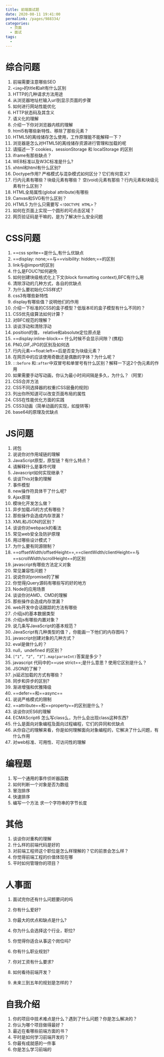 ```yaml
---
title: 前端面试题
date: 2020-08-11 19:41:00
permalink: /pages/988334/
categories: 
  - 页面
  - 面试
tags: 
  - 
---
```

# 综合问题

1. 前端需要注意哪些SEO
2. `<img>`的title和alt有什么区别
3. HTTP的几种请求方法用途
4. 从浏览器地址栏输入url到显示页面的步骤
5. 如何进行网站性能优化
6. HTTP状态码及其含义
7. 语义化的理解
8. 介绍一下你对浏览器内核的理解
9. html5有哪些新特性、移除了那些元素？
10. HTML5的离线储存怎么使用，工作原理能不能解释一下？
11. 浏览器是怎么对HTML5的离线储存资源进行管理和加载的呢
12. 请描述一下 cookies，sessionStorage 和 localStorage 的区别
13. iframe有那些缺点？
14. WEB标准以及W3C标准是什么?
15. xhtml和html有什么区别?
16. Doctype作用? 严格模式与混杂模式如何区分？它们有何意义?
17. 行内元素有哪些？块级元素有哪些？ 空(void)元素有那些？行内元素和块级元素有什么区别？
18. HTML全局属性(global attribute)有哪些
19. Canvas和SVG有什么区别？
20. HTML5 为什么只需要写 `<!DOCTYPE HTML>`？
21. 如何在页面上实现一个圆形的可点击区域？
22. 网页验证码是干嘛的，是为了解决什么安全问题


# CSS问题

1. ==css sprite==是什么,有什么优缺点
2. ==display: none;==与==visibility: hidden;==的区别
3. link与@import的区别
4. 什么是FOUC?如何避免
5. 如何创建块级格式化上下文(block formatting context),BFC有什么用
6. 清除浮动的几种方式，各自的优缺点
7. 为什么要初始化CSS样式?
8. css3有哪些新特性
9. display有哪些值？说明他们的作用
10. 介绍一下标准的CSS的盒子模型？低版本IE的盒子模型有什么不同的？
11. CSS优先级算法如何计算？
12. 对BFC规范的理解？
13. 谈谈浮动和清除浮动
14. position的值， relative和absolute定位原点是
15. ==display:inline-block== 什么时候不会显示间隙？(携程)
16. PNG,GIF,JPG的区别及如何选
17. 行内元素==float:left==后是否变为块级元素？
18. 在网页中的应该使用奇数还是偶数的字体？为什么呢？
19. `::before` 和`:after`中双冒号和单冒号有什么区别？解释一下这2个伪元素的作用
20. 如果需要手动写动画，你认为最小时间间隔是多久，为什么？（阿里）
21. CSS合并方法
22. CSS不同选择器的权重(CSS层叠的规则)
23. 列出你所知道可以改变页面布局的属性
24. CSS在性能优化方面的实践
25. CSS3动画（简单动画的实现，如旋转等）
26. base64的原理及优缺点

# JS问题

1. 闭包
2. 说说你对作用域链的理解
3. JavaScript原型，原型链 ? 有什么特点？
4. 请解释什么是事件代理
5. Javascript如何实现继承？
6. 谈谈This对象的理解
7. 事件模型
8. new操作符具体干了什么呢?
9. Ajax原理
10. 模块化开发怎么做？
11. 异步加载JS的方式有哪些？
12. 那些操作会造成内存泄漏？
13. XML和JSON的区别？
14. 谈谈你对webpack的看法
15. 常见web安全及防护原理
16. 用过哪些设计模式？
17. 为什么要有同源限制？
18. ==offsetWidth/offsetHeight==,==clientWidth/clientHeight==与==scrollWidth/scrollHeight==的区别
19. javascript有哪些方法定义对象
20. 常见兼容性问题？
21. 说说你对promise的了解
22. 你觉得jQuery源码有哪些写的好的地方
23. Node的应用场景
24. 谈谈你对AMD、CMD的理解
25. 那些操作会造成内存泄漏？
26. web开发中会话跟踪的方法有哪些
27. 介绍js的基本数据类型
28. 介绍js有哪些内置对象？
29. 说几条写JavaScript的基本规范？
30. JavaScript有几种类型的值？，你能画一下他们的内存图吗？
31. javascript创建对象的几种方式？
32. eval是做什么的？
33. null，undefined 的区别？
34. `[“1”, “2”, “3”].map(parseInt)`答案是多少？
35. javascript 代码中的==use strict==;是什么意思 ? 使用它区别是什么？
36. JSON的了解？
37. js延迟加载的方式有哪些？
38. 同步和异步的区别?
39. 渐进增强和优雅降级
40. ==defer==和==async==
41. 说说严格模式的限制
42. ==attribute==和==property==的区别是什么？
43. 谈谈你对ES6的理解
44. ECMAScript6 怎么写class么，为什么会出现class这种东西?
45. 什么是面向对象编程及面向过程编程，它们的异同和优缺点
46. 从你自己的理解来看，你是如何理解面向对象编程的，它解决了什么问题，有什么作用
47. 对web标准、可用性、可访问性的理解



# 编程题

1. 写一个通用的事件侦听器函数
2. 如何判断一个对象是否为数组
3. 冒泡排序
4. 快速排序
5. 编写一个方法 求一个字符串的字节长度


# 其他

1. 谈谈你对重构的理解
2. 什么样的前端代码是好的
3. 对前端工程师这个职位是怎么样理解的？它的前景会怎么样？
4. 你觉得前端工程的价值体现在哪
5. 平时如何管理你的项目？


# 人事面

1. 面试完你还有什么问题要问的吗

2. 你有什么爱好?

3. 你最大的优点和缺点是什么?

4. 你为什么会选择这个行业，职位?

5. 你觉得你适合从事这个岗位吗?

6. 你有什么职业规划?

7. 你对工资有什么要求?

8. 如何看待前端开发？

9. 未来三到五年的规划是怎样的？

   

# 自我介绍
1. 你的项目中技术难点是什么？遇到了什么问题？你是怎么解决的？
2. 你认为哪个项目做得最好？
3. 最近在看哪些前端方面的书？
4. 平时是如何学习前端开发的？
5. 你最有成就感的一件事
6. 你是怎么学习前端的